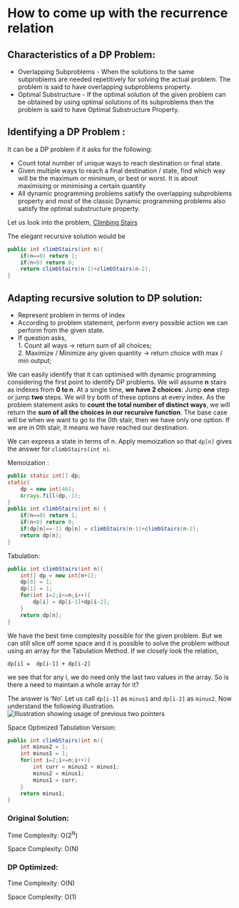 # How to come up with the recurrence relation

## Characteristics of a DP Problem:
- Overlapping Subproblems - When the solutions to the same subproblems are needed repetitively for solving the actual problem. The problem is said to have overlapping subproblems property.
- Optimal Substructure - If the optimal solution of the given problem can be obtained by using optimal solutions of its subproblems then the problem is said to have Optimal Substructure Property.

## Identifying a DP Problem :
It can be a DP problem if it asks for the following:
- Count total number of unique ways to reach destination or final state. 
- Given multiple ways to reach a final destination / state, find which way will be the maximum or minimum, or best or worst. It is about maximising or minimising a certain quantity
- All dynamic programming problems satisfy the overlapping subproblems property and most of the classic Dynamic  programming problems also satisfy the optimal substructure property.

Let us look into the problem, [Climbing Stairs](https://leetcode.com/problems/climbing-stairs/)

The elegant recursive solution would be
```java
public int climbStairs(int n){
    if(n==0) return 1;
    if(n<0) return 0;
    return climbStairs(n-1)+climbStairs(n-2);
}
```
## Adapting recursive solution to DP solution:
- Represent problem in terms of index
- According to problem statement, perform every possible action we can perform from the given state.
- If question asks, <br>1. Count all ways -> return sum of all choices; <br> 2. Maximize / Minimize any given quantity -> return choice with max / min output;


We can easily identify that it can optimised with dynamic programming considering the first point to identify DP problems. We will assume **n** stairs as indexes from **0 to n**. At a single time, **we have 2 choices**: Jump **one** step or jump **two** steps. We will try both of these options at every index. As the problem statement asks to **count the total number of distinct ways**, we will return the **sum of all the choices in our recursive function**. The base case will be when we want to go to the 0th stair, then we have only one option. If we are in 0th stair, it means we have reached our destination.

We can express a state in terms of n. Apply memoization so that ```dp[n]``` gives the answer for ```climbStairs(int n)```.

Memoization :
```java
public static int[] dp;
static{
    dp = new int[46];
    Arrays.fill(dp,-1);
}
public int climbStairs(int n) {
    if(n==0) return 1;
    if(n<0) return 0;
    if(dp[n]==-1) dp[n] = climbStairs(n-1)+climbStairs(n-2);
    return dp[n];
}
```

Tabulation:
```java
public int climbStairs(int n){
    int[] dp = new int[n+1];
    dp[0] = 1;
    dp[1] = 1;
    for(int i=2;i<=n;i++){
        dp[i] = dp[i-1]+dp[i-2];
    }
    return dp[n];
}
```

We have the best time complexity possible for the given problem. But we can still slice off some space and it is possible to solve the problem without using an array for the Tabulation Method. If we closely look the relation,

`dp[i] =  dp[i-1] + dp[i-2]`

we see that for any i, we do need only the last two values in the array. So is there a need to maintain a whole array for it? 

The answer is ‘No’. Let us call `dp[i-1]` as `minus1` and `dp[i-2]` as `minus2`. Now understand the following illustration.
![Illustration showing usage of previous two pointers](https://lh6.googleusercontent.com/CkdUwBPuh9mtKv-uVAkg298tPX_KiZ3wWjip8tlCGyREKYxzKdF9iNm6Ml43HlpCYsH8C4twCVkSfvh873eLFigcuDUBsqD6VyNtKuyKTqm7zVMcF45pzNioh38lfmKKr1BDnoF4)

Space Optimized Tabulation Version:
```java
public int climbStairs(int n){
    int minus2 = 1;
    int minus1 = 1;
    for(int i=2;i<=n;i++){
        int curr = minus2 + minus1;
        minus2 = minus1;
        minus1 = curr;
    }
    return minus1;
}
```

### Original Solution:

Time Complexity: O(2<sup>N</sup>)

Space Complexity: O(N)



### DP Optimized:
Time Complexity: O(N)

 Space Complexity: O(1)